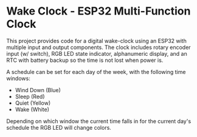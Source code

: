 # Wake Clock - ESP32 Multi-Function Clock

This project provides code for a digital wake-clock using an ESP32 with multiple input and output components. The clock includes rotary encoder input (w/ switch), RGB LED state indicator, alphanumeric display, and an RTC with battery backup so the time is not lost when power is.

A schedule can be set for each day of the week, with the following time windows:

* Wind Down (Blue)
* Sleep (Red)
* Quiet (Yellow)
* Wake (White)

Depending on which window the current time falls in for the current day's schedule the RGB LED will change colors.
